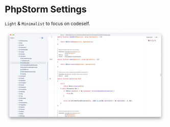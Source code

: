 # PhpStorm Settings

`Light` & `Minimalist` to focus on codeself.

<img  src="./screenshot.jpg" alt="screenshot"/>



